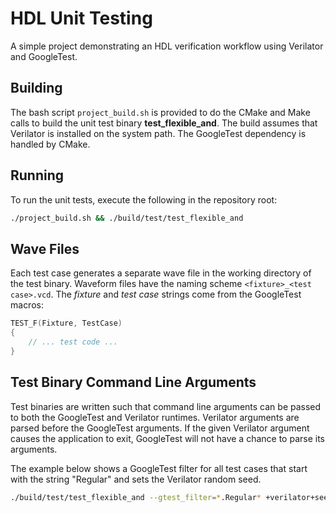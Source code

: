 # HDL Unit Testing

A simple project demonstrating an HDL verification workflow using Verilator
and GoogleTest.

## Building

The bash script `project_build.sh` is provided to do the CMake and Make calls
to build the unit test binary __test_flexible_and__. The build assumes that
Verilator is installed on the system path. The GoogleTest dependency is handled
by CMake.

## Running

To run the unit tests, execute the following in the repository root:

```bash
./project_build.sh && ./build/test/test_flexible_and
```

## Wave Files

Each test case generates a separate wave file in the working directory of the
test binary. Waveform files have the naming scheme `<fixture>_<test case>.vcd`.
The _fixture_ and _test case_ strings come from the GoogleTest macros:

```cpp
TEST_F(Fixture, TestCase)
{
    // ... test code ...
}
```

## Test Binary Command Line Arguments

Test binaries are written such that command line arguments can be passed to
both the GoogleTest and Verilator runtimes. Verilator arguments are parsed
before the GoogleTest arguments. If the given Verilator argument causes the
application to exit, GoogleTest will not have a chance to parse its arguments.

The example below shows a GoogleTest filter for all test cases that start with
the string "Regular" and sets the Verilator random seed.

```bash
./build/test/test_flexible_and --gtest_filter=*.Regular* +verilator+seed+69
```
